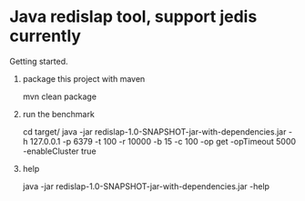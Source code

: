 Java redislap tool, support jedis currently
============================================
   
Getting started. 

1. package this project with maven

    mvn clean package

2. run the benchmark

    cd target/
    java -jar redislap-1.0-SNAPSHOT-jar-with-dependencies.jar
        -h 127.0.0.1 -p 6379 -t 100 -r 10000 -b 15 -c 100 -op get -opTimeout 5000 -enableCluster true

3. help

    java -jar redislap-1.0-SNAPSHOT-jar-with-dependencies.jar -help